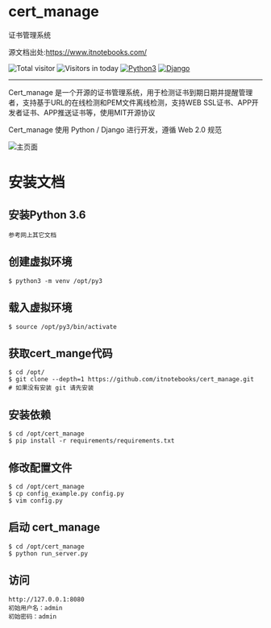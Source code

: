 # cert_manage
证书管理系统

源文档出处:https://www.itnotebooks.com/

![Total visitor](https://visitor-count-badge.herokuapp.com/total.svg?repo_id=cert_manage)
![Visitors in today](https://visitor-count-badge.herokuapp.com/today.svg?repo_id=cert_manage)
[![Python3](https://img.shields.io/badge/python-3.6-green.svg?style=plastic)](https://www.python.org/)
[![Django](https://img.shields.io/badge/django-2.1.11-brightgreen.svg?style=plastic)](https://www.djangoproject.com/)

---

Cert_manage 是一个开源的证书管理系统，用于检测证书到期日期并提醒管理者，支持基于URL的在线检测和PEM文件离线检测，支持WEB SSL证书、APP开发者证书、APP推送证书等，使用MIT开源协议

Cert_manage 使用 Python / Django 进行开发，遵循 Web 2.0 规范

![主页面](https://www.itnotebooks.com/wp-content/uploads/2019/09/主页面截图-1.png)


# 安装文档

## 安装Python 3.6

~~~
参考网上其它文档
~~~

## 创建虚拟环境

~~~
$ python3 -m venv /opt/py3
~~~

## 载入虚拟环境

~~~
$ source /opt/py3/bin/activate
~~~

## 获取cert_mange代码

~~~
$ cd /opt/
$ git clone --depth=1 https://github.com/itnotebooks/cert_manage.git
# 如果没有安装 git 请先安装
~~~

## 安装依赖

~~~
$ cd /opt/cert_manage
$ pip install -r requirements/requirements.txt
~~~

## 修改配置文件

~~~
$ cd /opt/cert_manage
$ cp config_example.py config.py
$ vim config.py
~~~

## 启动 cert_manage

~~~
$ cd /opt/cert_manage
$ python run_server.py
~~~

## 访问

~~~
http://127.0.0.1:8080
初始用户名：admin
初始密码：admin
~~~
